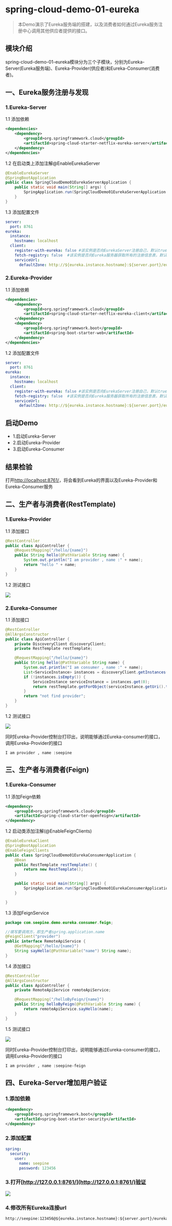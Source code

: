 # spring-cloud-demo-01-eureka

> 本Demo演示了Eureka服务端的搭建，以及消费者如何通过Eureka服务注册中心调用其他供应者提供的接口。

## 模块介绍

spring-cloud-demo-01-eureka模块分为三个子模块，分别为Eureka-Server(Eureka服务端)、Eureka-Provider(供应者)和Eureka-Consumer(消费者)。

## 一、Eureka服务注册与发现

### 1.Eureka-Server

1.1 添加依赖

```xml
<dependencies>
    <dependency>
        <groupId>org.springframework.cloud</groupId>
        <artifactId>spring-cloud-starter-netflix-eureka-server</artifactId>
    </dependency>
</dependencies>
```

1.2 在启动类上添加注解@EnableEurekaServer

```java
@EnableEurekaServer
@SpringBootApplication
public class SpringCloudDemo01EurekaServerApplication {
    public static void main(String[] args) {
        SpringApplication.run(SpringCloudDemo01EurekaServerApplication.class, args);
    }
}
```

1.3 添加配置文件

```yaml
server:
  port: 8761
eureka:
  instance:
    hostname: localhost
  client:
    register-with-eureka: false #该实例是否向EurekaServer注册自己，默认true
    fetch-registry: false  #该实例是否向Eureka服务器获取所有的注册信息表，默认true
    serviceUrl:
      defaultZone: http://${eureka.instance.hostname}:${server.port}/eureka/  #配置 Eureka-Server 地址
```

### 2.Eureka-Provider

1.1 添加依赖

```xml
<dependencies>
    <dependency>
        <groupId>org.springframework.cloud</groupId>
        <artifactId>spring-cloud-starter-netflix-eureka-client</artifactId>
    </dependency>
    <dependency>
        <groupId>org.springframework.boot</groupId>
        <artifactId>spring-boot-starter-web</artifactId>
    </dependency>
</dependencies>
```

1.2 添加配置文件

```yaml
server:
  port: 8761
eureka:
  instance:
    hostname: localhost
  client:
    register-with-eureka: false #该实例是否向EurekaServer注册自己，默认true
    fetch-registry: false  #该实例是否向Eureka服务器获取所有的注册信息表，默认true
    serviceUrl:
      defaultZone: http://${eureka.instance.hostname}:${server.port}/eureka/  #配置 Eureka-Server 地址
```

## 启动Demo

- 1.启动Eureka-Server
- 2.启动Eureka-Provider
- 3.启动Eureka-Consumer

## 结果检验

打开[http://localhost:8761/](http://localhost:8761/)，将会看到Eureka的界面以及Eureka-Provider和Eureka-Consumer服务

## 二、生产者与消费者(RestTemplate)

### 1.Eureka-Provider

1.1 添加接口

```java
@RestController
public class ApiController {
    @RequestMapping("/hello/{name}")
    public String hello(@PathVariable String name) {
        System.out.println("I am provider , name :" + name);
        return "hello " + name;
    }
}
```

1.2 测试接口

![](https://pic.downk.cc/item/5e61c52598271cb2b8045f07.png)

### 2.Eureka-Consumer

1.1 添加接口

```java
@RestController
@AllArgsConstructor
public class ApiController {
    private DiscoveryClient discoveryClient;
    private RestTemplate restTemplate;

    @RequestMapping("/hello/{name}")
    public String hello(@PathVariable String name) {
        System.out.println("I am consumer , name :" + name);
        List<ServiceInstance> instances = discoveryClient.getInstances("provider");
        if (!instances.isEmpty()) {
            ServiceInstance serviceInstance = instances.get(0);
            return restTemplate.getForObject(serviceInstance.getUri().toString() + "/hello/" + name, String.class);
        }
        return "not find provider";
    }
}
```

1.2 测试接口

![](https://pic.downk.cc/item/5e61ffc398271cb2b8167015.png)

同时Eureka-Provider控制台打印出，说明能够通过Eureka-consumer的接口，调用Eureka-Provider的接口

```
I am provider , name :seepine
```



## 三、生产者与消费者(Feign)

### 1.Eureka-Consumer

1.1 添加Feign依赖
```xml
<dependency>
    <groupId>org.springframework.cloud</groupId>
    <artifactId>spring-cloud-starter-openfeign</artifactId>
</dependency>
```

1.2 启动类添加注解(@EnableFeignClients)
```java
@EnableEurekaClient
@SpringBootApplication
@EnableFeignClients
public class SpringCloudDemo01EurekaConsumerApplication {
    @Bean
    public RestTemplate restTemplate() {
        return new RestTemplate();
    }

    public static void main(String[] args) {
        SpringApplication.run(SpringCloudDemo01EurekaConsumerApplication.class, args);
    }

}
```

1.3 添加FeignService
```java
package com.seepine.demo.eureka.consumer.feign;

//填写要调用方，即生产者spring.application.name
@FeignClient("provider")
public interface RemoteApiService {
    @GetMapping("/hello/{name}")
    String sayHello(@PathVariable("name") String name);
}
```

1.4 添加接口

```java
@RestController
@AllArgsConstructor
public class ApiController {
    private RemoteApiService remoteApiService;

    @RequestMapping("/helloByFeign/{name}")
    public String helloByFeign(@PathVariable String name) {
        return remoteApiService.sayHello(name);
    }
}
```

1.5 测试接口

![](https://pic.downk.cc/item/5e6368d298271cb2b8d26e96.png)

同时Eureka-Provider控制台打印出，说明能够通过Eureka-consumer的接口，调用Eureka-Provider的接口

```
I am provider , name :seepine-feign
```

## 四、Eureka-Server增加用户验证

### 1.添加依赖
```xml
<dependency>
    <groupId>org.springframework.boot</groupId>
    <artifactId>spring-boot-starter-security</artifactId>
</dependency>
```

### 2.添加配置
```yaml
spring:
  security:
    user:
      name: seepine
      password: 123456
```

### 3.打开[http://127.0.0.1:8761/](http://127.0.0.1:8761/)验证

![](https://pic.downk.cc/item/5e6706a098271cb2b87b83f9.png)

### 4.修改所有Eureka连接url
```
http://seepine:123456@${eureka.instance.hostname}:${server.port}/eureka/
```
